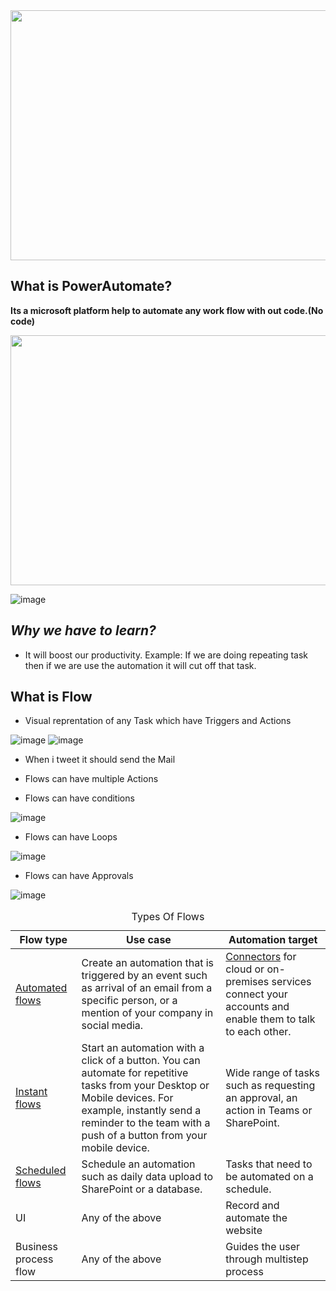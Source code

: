 <img src ="https://user-images.githubusercontent.com/97591175/149661028-15c45f9b-7a65-4507-adcb-16332f1100d6.png" width="1500px" height="400px">
<h2> What is PowerAutomate?</h2>
<p><b> Its a microsoft platform help to automate any work flow with out code.(No code)</b></p>

<img src ="https://user-images.githubusercontent.com/97591175/149661224-b90a4862-448b-4a4e-b1fd-aa1a5c67831f.png" width="1500px" height="400px">

![image](https://user-images.githubusercontent.com/97591175/149885444-fd436c49-446f-44d9-abaa-a9f9072d21d9.png)
<h2><i>Why we have to learn?</i></h2>



* <p>It will boost our productivity. Example: If we are doing repeating task then if we are use the automation it will cut off that task.</p>

<h2>What is Flow</h2>

* <p>Visual reprentation of any Task which have Triggers and Actions</p>
![image](https://user-images.githubusercontent.com/97591175/149888196-e64db443-387f-4416-b2bf-b3f8675646df.png)
![image](https://user-images.githubusercontent.com/97591175/149888244-82e0921b-7460-43f0-9b4f-02124697b0ba.png)

* <p>When i tweet it should send the Mail</p>
* <p>Flows can have multiple Actions</p>
* <p>Flows can have conditions</p>
![image](https://user-images.githubusercontent.com/97591175/149888496-c29e1436-679c-4e26-a3cf-ea25f3a5bdd0.png)
* <p>Flows can have Loops</p>
![image](https://user-images.githubusercontent.com/97591175/149888595-a542f445-71de-4fc0-9ecc-635a199c714e.png)
* <p>Flows can have Approvals</p>
![image](https://user-images.githubusercontent.com/97591175/149888748-3f4ff51d-a4d7-4559-a957-84aef6842162.png)

<table class="table"><caption class="visually-hidden">Types Of Flows</caption>
<thead>
<tr>
<th><strong>Flow type</strong></th>
<th><strong>Use case</strong></th>
<th><strong>Automation target</strong></th>
</tr>
</thead>
<tbody>
<tr>
<td><a href="get-started-logic-flow" data-linktype="relative-path">Automated flows</a></td>
<td>Create an automation that is triggered by an event such as arrival of an email from a specific person, or a mention of your company in social media.</td>
<td><a href="/en-us/connectors/" data-linktype="absolute-path">Connectors</a> for cloud or on-premises services connect your accounts and enable them to talk to each other.</td>
</tr>
<tr>
<td><a href="introduction-to-button-flows" data-linktype="relative-path">Instant flows</a></td>
<td>Start an automation with a click of a button. You can automate for repetitive tasks from your Desktop or Mobile devices. For example, instantly send a reminder to the team with a push of a button from your mobile device.</td>
<td>Wide range of tasks such as requesting an approval, an action in Teams or SharePoint.</td>
</tr>
<tr>
<td><a href="run-scheduled-tasks" data-linktype="relative-path">Scheduled flows</a></td>
<td>Schedule an automation such as daily data upload to SharePoint or a database.</td>
<td>Tasks that need to be automated on a schedule.</td>
</tr>
  <tr>
    <td>UI</td>
    <td>Any of the above</td>
    <td>Record and automate the website</td>
  </tr>
  <tr>
    <td>Business process flow</td>
    <td>Any of the above</td>
    <td>Guides the user through multistep process</td>
  </tr>
</tbody>
</table>


